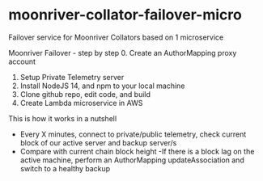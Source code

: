 # moonriver-collator-failover-micro
Failover service for Moonriver Collators based on 1 microservice

Moonriver Failover - step by step
0. Create an AuthorMapping proxy account
1. Setup Private Telemetry server
2. Install NodeJS 14, and npm to your local machine
3. Clone github repo, edit code, and build
4. Create Lambda microservice in AWS

This is how it works in a nutshell
- Every X minutes, connect to private/public telemetry, check current block of our active server and backup server/s
- Compare with current chain block height
-If there is a block lag on the active machine, perform an AuthorMapping updateAssociation and switch to a healthy backup
